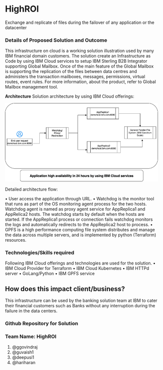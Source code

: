 # HighROI
Exchange and replicate of files during the failover of any application or the datacenter

### Details of Proposed Solution and Outcome
This infrastructure on cloud is a working solution illustration used by many IBM financial domain customers. The solution create an Infrastructure as Code by using IBM Cloud services to setup IBM Sterling B2B Integrator supporting Global Mailbox.  Once of the main feature of the Global Mailbox is supporting the replication of the files between data centres and administers the transaction mailboxes, messages, permissions, virtual routes, event rules. For more information, about the product, refer to  Global Mailbox management tool. 

**Architecture**
Solution architecture by using IBM Cloud offerings:

![HackathonArch_design](/HackathonArch_design.png)

Detailed architecture flow:

•	User access the application through URL.
•	Watchdog is the monitor tool that runs as part of the OS monitoring agent process for the two hosts. Watchdog agent is named as proxy agent service for AppReplica1 and AppRelica2 hosts.  The watchdog starts by default when the hosts are started. If the AppReplica1 process or connection fails watchdog monitors the logs and automatically redirects to the AppReplica2 host to process.
•	GPFS is a high performance computing file system distributes and manage the data across multiple servers, and is implemented by python (Terraform) resources.

### Technologies/Skills required
Following IBM Cloud offerings and technologies are used for the solution.
•	IBM Cloud Provider for Terraform
•	IBM Cloud Kubernetes
•	IBM HTTPd server
•	GoLang/Python
•	IBM GPFS service


## How does this impact client/business?
This infrastructure can be used by the banking solution team at IBM to cater their financial customers such as Banks without any interruption during the failure in the data centers.
### Github Repository for Solution
<!-- When available, provide a link to your GitHub repository that will hold your solution assets; code, documentation, data set, design thinking artifacts, etc. -->
### Team Name: HighROI
1. @ggovindraj
2. @guvaish1
3. @deepusi1
4. @hariharan

